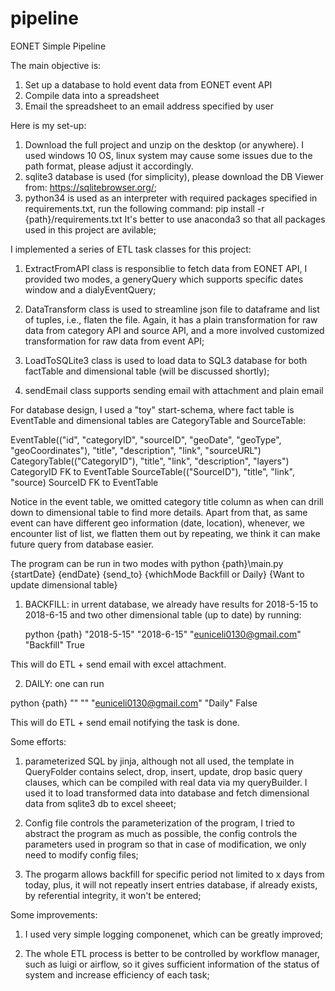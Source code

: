 # pipeline
EONET Simple Pipeline

The main objective is:
1. Set up a database to hold event data from EONET event API
2. Compile data into a spreadsheet
3. Email the spreadsheet to an email address specified by user

Here is my set-up:
1. Download the full project and unzip on the desktop (or anywhere). I used windows 10 OS, linux system may cause some issues 
   due to  the path format, please adjust it accordingly.
2. sqlite3 database is used (for simplicity), please download the DB Viewer from: https://sqlitebrowser.org/;
3. python34 is used as an interpreter with required packages specified in requirements.txt, run the following command:
   pip install -r {path}/requirements.txt
   It's better to use anaconda3 so that all packages used in this project are avilable;

I implemented a series of ETL task classes for this project:

1. ExtractFromAPI class is responsiblie to fetch data from EONET API, I provided two modes, a generyQuery which supports 
   specific dates window and a dialyEventQuery;

2. DataTransform class is used to streamline json file to dataframe and list of tuples, i.e., flaten the file. Again, it has 
   a plain transformation for raw data from category API and source API, and a more involved customized transformation for 
   raw data from event API;

3. LoadToSQLite3 class is used to load data to SQL3 database for both factTable and dimensional table (will be discussed shortly);

4. sendEmail class supports sending email with attachment and plain email

For database design, I used a "toy" start-schema, where fact table is EventTable and dimensional tables are CategoryTable and SourceTable:

EventTable(("id", "categoryID", "sourceID", "geoDate", "geoType", "geoCoordinates"), "title", "description", "link",
             "sourceURL") 
CategoryTable(("CategoryID"), "title", "link", "description", "layers") CategoryID FK to EventTable
SourceTable(("SourceID"), "title", "link", "source) SourceID FK to EventTable

Notice in the event table, we omitted category title column as when can drill down to dimensional table to find more details. Apart from that, as same event can have different geo information (date, location), whenever, we encounter list of list, we flatten them out by repeating, we think it can make future query from database easier.

The program can be run in two modes with 
python {path}\main.py {startDate} {endDate} {send_to} {whichMode Backfill or Daily} {Want to update dimensional table}

1. BACKFILL: in urrent database, we already have results for 2018-5-15 to 2018-6-15 and two other dimensional table (up to date) by running:

   python {path} "2018-5-15" "2018-6-15" "euniceli0130@gmail.com" "Backfill" True

This will do ETL + send email with excel attachment.

2. DAILY: one can run

  python {path} "" "" "euniceli0130@gmail.com" "Daily" False 
  
  This will do ETL + send email notifying the task is done.

Some efforts:

1. parameterized SQL by jinja, although not all used, the template in QueryFolder contains select, drop, insert, update, drop 
   basic query clauses, which can be compiled with real data via my queryBuilder. I used it to load transformed data into 
   database and fetch dimensional data from sqlite3 db to excel sheeet;
   
2. Config file controls the parameterization of the program, I tried to abstract the program as much as possible, the config 
   controls the parameters used in program so that in case of modification, we only need to modify config files;
 
3. The progarm allows backfill for specific period not limited to x days from today, plus, it will not repeatly insert entries
   database, if already exists, by referential integrity, it won't be entered;

Some improvements:
 
 1. I used very simple logging componenet, which can be greatly improved;
 
 2. The whole ETL process is better to be controlled by workflow manager, such as luigi or airflow, so it gives
    sufficient information of the status of system and increase efficiency of each task;







